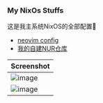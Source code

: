 ### My NixOs Stuffs

这是我主系统NixOS的全部配置🥺 

- [neovim config](home/alice/nvim/conf)
- [我的自建NUR仓库](https://github.com/msqtt/my-nur)
  
| Screenshot                                                                                      |
| ----------------------------------------------------------------------------------------------- |
| ![image](https://github.com/msqtt/Sources/assets/94043894/eb2b0cb1-e458-4a4f-a9c2-9a55089713ec) |
| ![image](https://github.com/msqtt/nixos-config/assets/94043894/8920f53b-7162-48c5-970f-53494eac8c82) |
